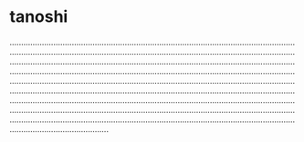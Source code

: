 # tanoshi

.......................................................................................................................................................................................................................................................................................................................................................................................................................................................................................................................................................................................................................................................................................................................................................................................................................................................................................................................................................................................................................................................................................................................................................................................................